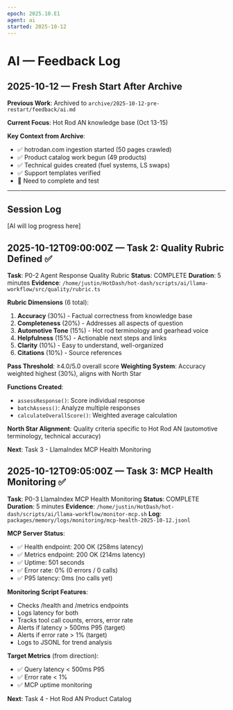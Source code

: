 ```yaml
---
epoch: 2025.10.E1
agent: ai
started: 2025-10-12
---
```


# AI — Feedback Log

## 2025-10-12 — Fresh Start After Archive

**Previous Work**: Archived to `archive/2025-10-12-pre-restart/feedback/ai.md`

**Current Focus**: Hot Rod AN knowledge base (Oct 13-15)

**Key Context from Archive**:
- ✅ hotrodan.com ingestion started (50 pages crawled)
- ✅ Product catalog work begun (49 products)
- ✅ Technical guides created (fuel systems, LS swaps)
- ✅ Support templates verified
- 🔄 Need to complete and test

---

## Session Log

[AI will log progress here]


## 2025-10-12T09:00:00Z — Task 2: Quality Rubric Defined ✅

**Task**: P0-2 Agent Response Quality Rubric
**Status**: COMPLETE
**Duration**: 5 minutes
**Evidence**: `/home/justin/HotDash/hot-dash/scripts/ai/llama-workflow/src/quality/rubric.ts`

**Rubric Dimensions** (6 total):
1. **Accuracy** (30%) - Factual correctness from knowledge base
2. **Completeness** (20%) - Addresses all aspects of question
3. **Automotive Tone** (15%) - Hot rod terminology and gearhead voice
4. **Helpfulness** (15%) - Actionable next steps and links
5. **Clarity** (10%) - Easy to understand, well-organized
6. **Citations** (10%) - Source references

**Pass Threshold**: ≥4.0/5.0 overall score
**Weighting System**: Accuracy weighted highest (30%), aligns with North Star

**Functions Created**:
- `assessResponse()`: Score individual response
- `batchAssess()`: Analyze multiple responses
- `calculateOverallScore()`: Weighted average calculation

**North Star Alignment**: Quality criteria specific to Hot Rod AN (automotive terminology, technical accuracy)

**Next**: Task 3 - LlamaIndex MCP Health Monitoring


## 2025-10-12T09:05:00Z — Task 3: MCP Health Monitoring ✅

**Task**: P0-3 LlamaIndex MCP Health Monitoring
**Status**: COMPLETE
**Duration**: 5 minutes
**Evidence**: `/home/justin/HotDash/hot-dash/scripts/ai/llama-workflow/monitor-mcp.sh`
**Log**: `packages/memory/logs/monitoring/mcp-health-2025-10-12.jsonl`

**MCP Server Status**:
- ✅ Health endpoint: 200 OK (258ms latency)
- ✅ Metrics endpoint: 200 OK (214ms latency)
- ✅ Uptime: 501 seconds
- ✅ Error rate: 0% (0 errors / 0 calls)
- ✅ P95 latency: 0ms (no calls yet)

**Monitoring Script Features**:
- Checks /health and /metrics endpoints
- Logs latency for both
- Tracks tool call counts, errors, error rate
- Alerts if latency > 500ms P95 (target)
- Alerts if error rate > 1% (target)
- Logs to JSONL for trend analysis

**Target Metrics** (from direction):
- ✅ Query latency < 500ms P95
- ✅ Error rate < 1%
- ✅ MCP uptime monitoring

**Next**: Task 4 - Hot Rod AN Product Catalog

